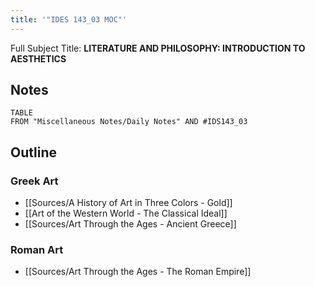 ```yaml
---
title: '"IDES 143_03 MOC"'
---
```

Full Subject Title: **LITERATURE AND PHILOSOPHY: INTRODUCTION TO AESTHETICS**

## Notes
```dataview
TABLE
FROM "Miscellaneous Notes/Daily Notes" AND #IDS143_03 
```

## Outline
### Greek Art
- [[Sources/A History of Art in Three Colors - Gold]]
- [[Art of the Western World - The Classical Ideal]]
- [[Sources/Art Through the Ages - Ancient Greece]]
### Roman Art
- [[Sources/Art Through the Ages - The Roman Empire]]